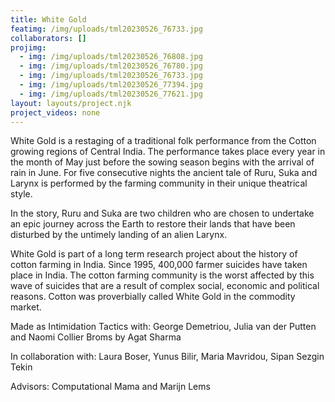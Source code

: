 ```yaml
---
title: White Gold
featimg: /img/uploads/tml20230526_76733.jpg
collaborators: []
projimg:
  - img: /img/uploads/tml20230526_76808.jpg
  - img: /img/uploads/tml20230526_76780.jpg
  - img: /img/uploads/tml20230526_76733.jpg
  - img: /img/uploads/tml20230526_77394.jpg
  - img: /img/uploads/tml20230526_77621.jpg
layout: layouts/project.njk
project_videos: none
---
```

White Gold is a restaging of a traditional folk performance from the Cotton growing regions of Central India. The performance takes place every year in the month of May just before the sowing season begins with the arrival of rain in June. For five consecutive nights the ancient tale of Ruru, Suka and Larynx is performed by the farming community in their unique theatrical style.

In the story, Ruru and Suka are two children who are chosen to undertake an epic journey across the Earth to restore their lands that have been disturbed by the untimely landing of an alien Larynx.

White Gold is part of a long term research project about the history of cotton farming in India. Since 1995, 400,000 farmer suicides have taken place in India. The cotton farming community is the worst affected by this wave of suicides that are a result of complex social, economic and political reasons. Cotton was proverbially called White Gold in the commodity market. 



Made as Intimidation Tactics with: George Demetriou, Julia van der Putten and Naomi Collier Broms by Agat Sharma

In collaboration with: Laura Boser, Yunus Bilir, Maria Mavridou, Sipan Sezgin Tekin

Advisors: Computational Mama and Marijn Lems